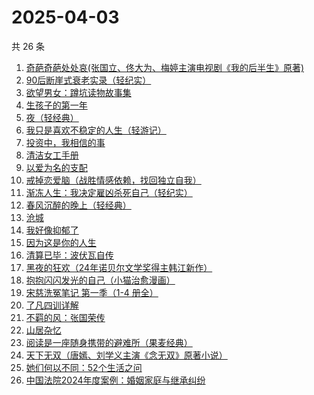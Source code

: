 # 2025-04-03

共 26 条

<!-- BEGIN WEREAD -->
<!-- 最后更新时间 2025-04-03 19:11:16 +0800 -->
1. [奇葩奇葩处处哀(张国立、佟大为、梅婷主演电视剧《我的后半生》原著)](https://weread.qq.com/web/bookDetail/f00329c0813ab9cc4g012ec4)
1. [90后断崖式衰老实录（轻纪实）](https://weread.qq.com/web/bookDetail/883324a0813ab9c81g016c9c)
1. [欲望男女：蹲坑读物故事集](https://weread.qq.com/web/bookDetail/f83320a0813ab9c90g015c2e)
1. [生孩子的第一年](https://weread.qq.com/web/bookDetail/f3732df0813ab9c6eg013666)
1. [夜（轻经典）](https://weread.qq.com/web/bookDetail/92032730813ab9c8cg0131a1)
1. [我只是喜欢不稳定的人生（轻游记）](https://weread.qq.com/web/bookDetail/61632870813ab9cd1g016717)
1. [投资中，我相信的事](https://weread.qq.com/web/bookDetail/e7a32530813ab9c7cg014c8a)
1. [清洁女工手册](https://weread.qq.com/web/bookDetail/57232ae0813ab6ff0g019af9)
1. [以爱为名的支配](https://weread.qq.com/web/bookDetail/7be320b0813ab93f4g019416)
1. [戒掉恋爱脑（战胜情感依赖，找回独立自我）](https://weread.qq.com/web/bookDetail/711326f0813ab7f96g0131fa)
1. [渐冻人生：我决定雇凶杀死自己（轻纪实）](https://weread.qq.com/web/bookDetail/be332e60813ab9c75g019560)
1. [春风沉醉的晚上（轻经典）](https://weread.qq.com/web/bookDetail/29032c50813ab9c32g0116a7)
1. [沧城](https://weread.qq.com/web/bookDetail/10e32ff0813ab9c72g019371)
1. [我好像抑郁了](https://weread.qq.com/web/bookDetail/1c032c20813ab9c7cg0178f4)
1. [因为这是你的人生](https://weread.qq.com/web/bookDetail/aa3329b0813ab9c8eg01957c)
1. [清算已毕：波伏瓦自传](https://weread.qq.com/web/bookDetail/bbe32070813ab9a6ag011bc1)
1. [黑夜的狂欢（24年诺贝尔文学奖得主韩江新作）](https://weread.qq.com/web/bookDetail/b2932c90813ab9cb1g011ee5)
1. [抱抱闪闪发光的自己（小猫治愈漫画）](https://weread.qq.com/web/bookDetail/6db32970813ab9c7cg016cc7)
1. [宋慈洗冤笔记 第一季（1-4 册全）](https://weread.qq.com/web/bookDetail/bea326d0813ab7fcag016618)
1. [了凡四训详解](https://weread.qq.com/web/bookDetail/b6832d40813ab92d2g015378)
1. [不羁的风：张国荣传](https://weread.qq.com/web/bookDetail/459325b07192b26c459dceb)
1. [山居杂忆](https://weread.qq.com/web/bookDetail/90432270813ab8a7eg018ba7)
1. [阅读是一座随身携带的避难所（果麦经典）](https://weread.qq.com/web/bookDetail/d0b3214071f2a92ad0b8416)
1. [天下无双（唐嫣、刘学义主演《念无双》原著小说）](https://weread.qq.com/web/bookDetail/f9332080813ab8a1fg018454)
1. [她们何以不同：52个生活之问](https://weread.qq.com/web/bookDetail/dbc32840813ab9389g01691d)
1. [中国法院2024年度案例：婚姻家庭与继承纠纷](https://weread.qq.com/web/bookDetail/94532650813ab906dg017c66)
<!-- END WEREAD -->